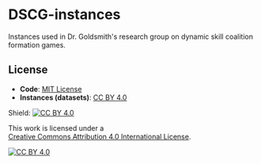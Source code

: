 # DSCG-instances
Instances used in Dr. Goldsmith's research group on dynamic skill coalition formation games.

## License

- **Code**: [MIT License](LICENSE)  
- **Instances (datasets)**: [CC BY 4.0](LICENSE-DATA)  

Shield: [![CC BY 4.0][cc-by-shield]][cc-by]

This work is licensed under a  
[Creative Commons Attribution 4.0 International License][cc-by].

[![CC BY 4.0][cc-by-image]][cc-by]

[cc-by]: http://creativecommons.org/licenses/by/4.0/
[cc-by-image]: https://i.creativecommons.org/l/by/4.0/88x31.png
[cc-by-shield]: https://img.shields.io/badge/License-CC%20BY%204.0-lightgrey.svg

